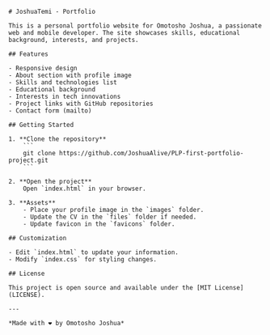 <!-- README.md -->

    # JoshuaTemi - Portfolio

    This is a personal portfolio website for Omotosho Joshua, a passionate web and mobile developer. The site showcases skills, educational background, interests, and projects.

    ## Features

    - Responsive design
    - About section with profile image
    - Skills and technologies list
    - Educational background
    - Interests in tech innovations
    - Project links with GitHub repositories
    - Contact form (mailto)

    ## Getting Started

    1. **Clone the repository**  
        ```
        git clone https://github.com/JoshuaAlive/PLP-first-portfolio-project.git
        ```

    2. **Open the project**  
        Open `index.html` in your browser.

    3. **Assets**  
        - Place your profile image in the `images` folder.
        - Update the CV in the `files` folder if needed.
        - Update favicon in the `favicons` folder.

    ## Customization

    - Edit `index.html` to update your information.
    - Modify `index.css` for styling changes.

    ## License

    This project is open source and available under the [MIT License](LICENSE).

    ---

    *Made with ❤️ by Omotosho Joshua*
